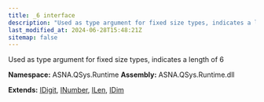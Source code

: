 ```yaml
---
title: _6 interface
description: "Used as type argument for fixed size types, indicates a length of 6  "
last_modified_at: 2024-06-28T15:48:21Z
sitemap: false
---
```


Used as type argument for fixed size types, indicates a length of 6 

**Namespace:** ASNA.QSys.Runtime
**Assembly:** ASNA.QSys.Runtime.dll

**Extends:** [IDigit](/reference/runtime/qsys-runtime/i-digit.html), [INumber](/reference/runtime/qsys-runtime/i-number.html), [ILen](/reference/runtime/qsys-runtime/i-len.html), [IDim](/reference/runtime/qsys-runtime/i-dim.html)
<br>
<br>

